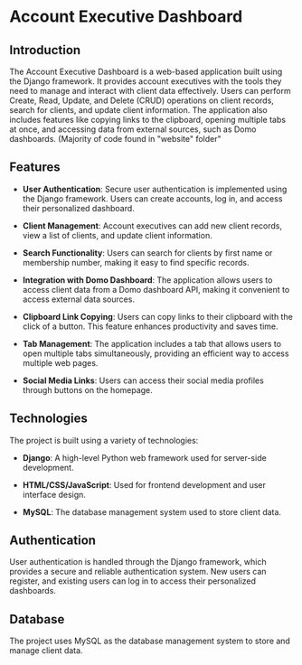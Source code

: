 

# Account Executive Dashboard


## Introduction

The Account Executive Dashboard is a web-based application built using the Django framework. It provides account executives with the tools they need to manage and interact with client data effectively. Users can perform Create, Read, Update, and Delete (CRUD) operations on client records, search for clients, and update client information. The application also includes features like copying links to the clipboard, opening multiple tabs at once, and accessing data from external sources, such as Domo dashboards. (Majority of code found in "website" folder"

## Features

- **User Authentication**: Secure user authentication is implemented using the Django framework. Users can create accounts, log in, and access their personalized dashboard.

- **Client Management**: Account executives can add new client records, view a list of clients, and update client information.

- **Search Functionality**: Users can search for clients by first name or membership number, making it easy to find specific records.

- **Integration with Domo Dashboard**: The application allows users to access client data from a Domo dashboard API, making it convenient to access external data sources.

- **Clipboard Link Copying**: Users can copy links to their clipboard with the click of a button. This feature enhances productivity and saves time.

- **Tab Management**: The application includes a tab that allows users to open multiple tabs simultaneously, providing an efficient way to access multiple web pages.

- **Social Media Links**: Users can access their social media profiles through buttons on the homepage.

## Technologies

The project is built using a variety of technologies:

- **Django**: A high-level Python web framework used for server-side development.

- **HTML/CSS/JavaScript**: Used for frontend development and user interface design.

- **MySQL**: The database management system used to store client data.



## Authentication

User authentication is handled through the Django framework, which provides a secure and reliable authentication system. New users can register, and existing users can log in to access their personalized dashboards.

## Database

The project uses MySQL as the database management system to store and manage client data. 




